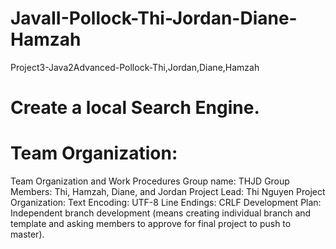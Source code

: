 # JavaII-Pollock-Thi-Jordan-Diane-Hamzah
Project3-Java2Advanced-Pollock-Thi,Jordan,Diane,Hamzah

# Create a local Search Engine.

# Team Organization:
Team Organization and Work Procedures
Group name: THJD
Group Members: Thi, Hamzah, Diane, and Jordan
Project Lead: Thi Nguyen
Project Organization:
    Text Encoding: UTF-8
    Line Endings: CRLF
    Development Plan: Independent branch development (means creating individual branch and template and asking members to approve for final project to push to master).

